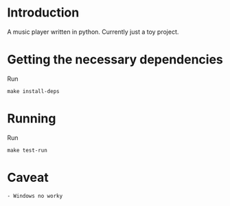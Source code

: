 # Introduction

A music player written in python. Currently just a toy project.

# Getting the necessary dependencies 

Run
```
make install-deps
```

# Running

Run
```
make test-run
```

# Caveat
    - Windows no worky
